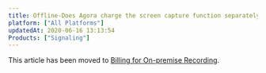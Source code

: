 ```yaml
---
title: Offline-Does Agora charge the screen capture function separately?
platform: ["All Platforms"]
updatedAt: 2020-06-16 13:13:54
Products: ["Signaling"]
---
```

This article has been moved to [Billing for On-premise Recording](https://docs.agora.io/en/Recording/billing_recording?platform=All%20Platforms#qa).